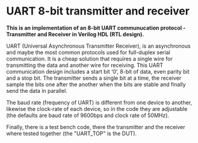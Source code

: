 # UART 8-bit transmitter and receiver
**This is an implementation of an 8-bit UART communucation protocol - Transmitter and Receiver in Verilog HDL (RTL design).**

UART (Universal Asynchronous Transmitter Receiver), is an asynchronous and maybe the most common protocols used for full-duplex serial communication.
It is a cheap solution that requires a single wire for transmitting the data and another wire for receiving.
This UART communication design includes a start bit ‘0’, 8-bit of data, even parity bit and a stop bit.
The transmitter sends a single bit at a time, the receiver sample the bits one after the another when the bits are stable and finally send the data in parallel.

The baud rate (frequency of UART) is different from one device to another, likewise the clock-rate of each device, so in the code they are adjustable (the defaults are baud rate of 9600bps and clock rate of 50MHz).

Finally, there is a test bench code, there the transmitter and the receiver where tested together (the "UART_TOP" is the DUT). 


